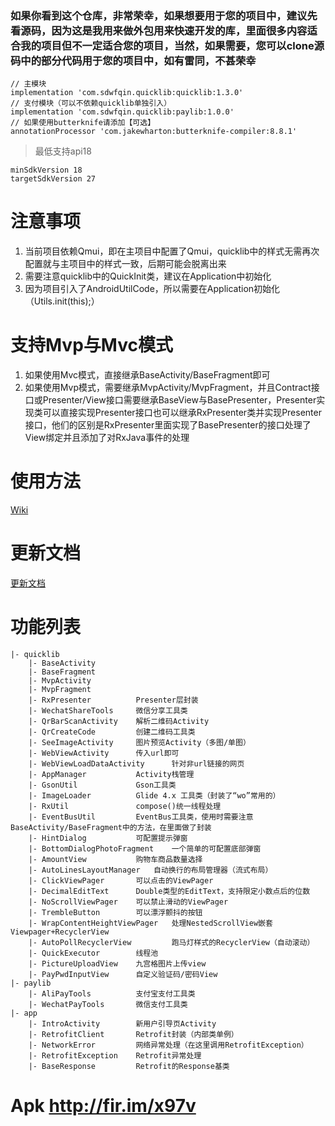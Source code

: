 ### 如果你看到这个仓库，非常荣幸，如果想要用于您的项目中，建议先看源码，因为这是我用来做外包用来快速开发的库，里面很多内容适合我的项目但不一定适合您的项目，当然，如果需要，您可以clone源码中的部分代码用于您的项目中，如有雷同，不甚荣幸

    // 主模块
    implementation 'com.sdwfqin.quicklib:quicklib:1.3.0'
    // 支付模块（可以不依赖quicklib单独引入）
    implementation 'com.sdwfqin.quicklib:paylib:1.0.0'
    // 如果使用butterknife请添加【可选】
    annotationProcessor 'com.jakewharton:butterknife-compiler:8.8.1'

> 最低支持api18

    minSdkVersion 18
    targetSdkVersion 27
    
# 注意事项

1. 当前项目依赖Qmui，即在主项目中配置了Qmui，quicklib中的样式无需再次配置就与主项目中的样式一致，后期可能会脱离出来
2. 需要注意quicklib中的QuickInit类，建议在Application中初始化
3. 因为项目引入了AndroidUtilCode，所以需要在Application初始化（Utils.init(this);）

# 支持Mvp与Mvc模式

1. 如果使用Mvc模式，直接继承BaseActivity/BaseFragment即可
2. 如果使用Mvp模式，需要继承MvpActivity/MvpFragment，并且Contract接口或Presenter/View接口需要继承BaseView与BasePresenter<T extends BaseView>，Presenter实现类可以直接实现Presenter接口也可以继承RxPresenter<T extends BaseView>类并实现Presenter接口，他们的区别是RxPresenter里面实现了BasePresenter的接口处理了View绑定并且添加了对RxJava事件的处理

# 使用方法

[Wiki](https://github.com/sdwfqin/AndroidQuick/wiki)

# 更新文档

[更新文档](/docs/update.md)

# 功能列表
```
|- quicklib
    |- BaseActivity
    |- BaseFragment
    |- MvpActivity
    |- MvpFragment
    |- RxPresenter          Presenter层封装
    |- WechatShareTools     微信分享工具类
    |- QrBarScanActivity    解析二维码Activity
    |- QrCreateCode         创建二维码工具类
    |- SeeImageActivity     图片预览Activity（多图/单图）
    |- WebViewActivity      传入url即可
    |- WebViewLoadDataActivity      针对非url链接的网页
    |- AppManager           Activity栈管理
    |- GsonUtil             Gson工具类
    |- ImageLoader          Glide 4.x 工具类（封装了“wo”常用的）
    |- RxUtil               compose()统一线程处理
    |- EventBusUtil         EventBus工具类，使用时需要注意BaseActivity/BaseFragment中的方法，在里面做了封装
    |- HintDialog           可配置提示弹窗
    |- BottomDialogPhotoFragment    一个简单的可配置底部弹窗
    |- AmountView           购物车商品数量选择
    |- AutoLinesLayoutManager   自动换行的布局管理器（流式布局）
    |- ClickViewPager       可以点击的ViewPager
    |- DecimalEditText      Double类型的EditText，支持限定小数点后的位数
    |- NoScrollViewPager    可以禁止滑动的ViewPager
    |- TrembleButton        可以漂浮颤抖的按钮
    |- WrapContentHeightViewPager   处理NestedScrollView嵌套Viewpager+RecyclerView
    |- AutoPollRecyclerView         跑马灯样式的RecyclerView（自动滚动）
    |- QuickExecutor        线程池
    |- PictureUploadView    九宫格图片上传view
    |- PayPwdInputView      自定义验证码/密码View
|- paylib
    |- AliPayTools          支付宝支付工具类
    |- WechatPayTools       微信支付工具类
|- app
    |- IntroActivity        新用户引导页Activity
    |- RetrofitClient       Retrofit封装（内部类单例）
    |- NetworkError         网络异常处理（在这里调用RetrofitException）
    |- RetrofitException    Retrofit异常处理
    |- BaseResponse         Retrofit的Response基类
```

# Apk http://fir.im/x97v